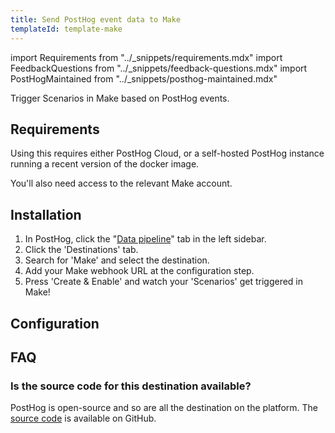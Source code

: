 ```yaml
---
title: Send PostHog event data to Make
templateId: template-make
---
```


import Requirements from "../_snippets/requirements.mdx"
import FeedbackQuestions from "../_snippets/feedback-questions.mdx"
import PostHogMaintained from "../_snippets/posthog-maintained.mdx"

Trigger Scenarios in Make based on PostHog events.

## Requirements

Using this requires either PostHog Cloud, or a self-hosted PostHog instance running a recent version of the docker image.

You'll also need access to the relevant Make account.

## Installation

1. In PostHog, click the "[Data pipeline](https://us.posthog.com/pipeline/overview)" tab in the left sidebar.
2. Click the 'Destinations' tab.
3. Search for 'Make' and select the destination.
4. Add your Make webhook URL at the configuration step.
5. Press 'Create & Enable' and watch your 'Scenarios' get triggered in Make!

<HideOnCDPIndex>

## Configuration

<TemplateParameters />

## FAQ

### Is the source code for this destination available?

PostHog is open-source and so are all the destination on the platform. The [source code](https://github.com/PostHog/posthog/blob/master/posthog/cdp/templates/make/template_make.py) is available on GitHub.

<PostHogMaintained />

<FeedbackQuestions />

</HideOnCDPIndex>